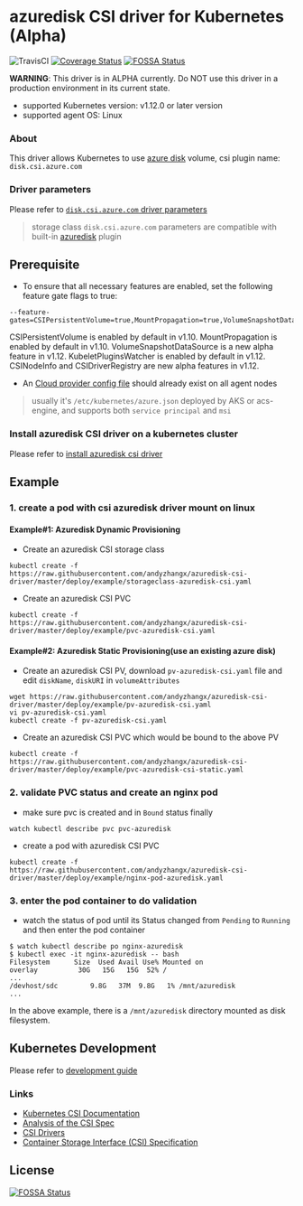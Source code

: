# azuredisk CSI driver for Kubernetes (Alpha)
![TravisCI](https://travis-ci.com/andyzhangx/azuredisk-csi-driver.svg?branch=master)
[![Coverage Status](https://coveralls.io/repos/github/andyzhangx/azuredisk-csi-driver/badge.svg?branch=master)](https://coveralls.io/github/andyzhangx/azuredisk-csi-driver?branch=master)
[![FOSSA Status](https://app.fossa.io/api/projects/git%2Bgithub.com%2Fandyzhangx%2Fazuredisk-csi-driver.svg?type=shield)](https://app.fossa.io/projects/git%2Bgithub.com%2Fandyzhangx%2Fazuredisk-csi-driver?ref=badge_shield)

**WARNING**: This driver is in ALPHA currently. Do NOT use this driver in a production environment in its current state.

 - supported Kubernetes version: v1.12.0 or later version
 - supported agent OS: Linux

### About
This driver allows Kubernetes to use [azure disk](https://azure.microsoft.com/en-us/services/storage/disks/) volume, csi plugin name: `disk.csi.azure.com`

### Driver parameters
Please refer to [`disk.csi.azure.com` driver parameters](./docs/driver-parameters.md)
 > storage class `disk.csi.azure.com` parameters are compatible with built-in [azuredisk](https://kubernetes.io/docs/concepts/storage/volumes/#azuredisk) plugin

## Prerequisite
 - To ensure that all necessary features are enabled, set the following feature gate flags to true:
```
--feature-gates=CSIPersistentVolume=true,MountPropagation=true,VolumeSnapshotDataSource=true,KubeletPluginsWatcher=true,CSINodeInfo=true,CSIDriverRegistry=true
```
CSIPersistentVolume is enabled by default in v1.10. MountPropagation is enabled by default in v1.10. VolumeSnapshotDataSource is a new alpha feature in v1.12. KubeletPluginsWatcher is enabled by default in v1.12. CSINodeInfo and CSIDriverRegistry are new alpha features in v1.12.

 - An [Cloud provider config file](https://github.com/kubernetes/cloud-provider-azure/blob/master/docs/cloud-provider-config.md) should already exist on all agent nodes
 > usually it's `/etc/kubernetes/azure.json` deployed by AKS or acs-engine, and supports both `service principal` and `msi`

### Install azuredisk CSI driver on a kubernetes cluster
Please refer to [install azuredisk csi driver](./docs/install-azuredisk-csi-driver.md)

## Example
### 1. create a pod with csi azuredisk driver mount on linux
#### Example#1: Azuredisk Dynamic Provisioning
 - Create an azuredisk CSI storage class
```
kubectl create -f https://raw.githubusercontent.com/andyzhangx/azuredisk-csi-driver/master/deploy/example/storageclass-azuredisk-csi.yaml
```

 - Create an azuredisk CSI PVC
```
kubectl create -f https://raw.githubusercontent.com/andyzhangx/azuredisk-csi-driver/master/deploy/example/pvc-azuredisk-csi.yaml
```

#### Example#2: Azuredisk Static Provisioning(use an existing azure disk)
 - Create an azuredisk CSI PV, download `pv-azuredisk-csi.yaml` file and edit `diskName`, `diskURI` in `volumeAttributes`
```
wget https://raw.githubusercontent.com/andyzhangx/azuredisk-csi-driver/master/deploy/example/pv-azuredisk-csi.yaml
vi pv-azuredisk-csi.yaml
kubectl create -f pv-azuredisk-csi.yaml
```

 - Create an azuredisk CSI PVC which would be bound to the above PV
```
kubectl create -f https://raw.githubusercontent.com/andyzhangx/azuredisk-csi-driver/master/deploy/example/pvc-azuredisk-csi-static.yaml
```

### 2. validate PVC status and create an nginx pod
 - make sure pvc is created and in `Bound` status finally
```
watch kubectl describe pvc pvc-azuredisk
```

 - create a pod with azuredisk CSI PVC
```
kubectl create -f https://raw.githubusercontent.com/andyzhangx/azuredisk-csi-driver/master/deploy/example/nginx-pod-azuredisk.yaml
```

### 3. enter the pod container to do validation
 - watch the status of pod until its Status changed from `Pending` to `Running` and then enter the pod container
```
$ watch kubectl describe po nginx-azuredisk
$ kubectl exec -it nginx-azuredisk -- bash
Filesystem      Size  Used Avail Use% Mounted on
overlay          30G   15G   15G  52% /
...
/devhost/sdc        9.8G   37M  9.8G   1% /mnt/azuredisk
...
```
In the above example, there is a `/mnt/azuredisk` directory mounted as disk filesystem.

## Kubernetes Development
Please refer to [development guide](./docs/csi-dev.md)


### Links
 - [Kubernetes CSI Documentation](https://kubernetes-csi.github.io/docs/Home.html)
 - [Analysis of the CSI Spec](https://blog.thecodeteam.com/2017/11/03/analysis-csi-spec/)
 - [CSI Drivers](https://github.com/kubernetes-csi/drivers)
 - [Container Storage Interface (CSI) Specification](https://github.com/container-storage-interface/spec)


## License
[![FOSSA Status](https://app.fossa.io/api/projects/git%2Bgithub.com%2Fandyzhangx%2Fazuredisk-csi-driver.svg?type=large)](https://app.fossa.io/projects/git%2Bgithub.com%2Fandyzhangx%2Fazuredisk-csi-driver?ref=badge_large)
